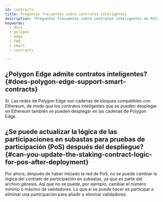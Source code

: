```yaml
---
id: contracts
title: Preguntas frecuentes sobre contratos inteligentes
description: "Preguntas frecuentes sobre contratos inteligentes de Polygon Edge"
keywords:
  - docs
  - polygon
  - edge
  - FAQ
  - smart
  - contracts

---
```


## ¿Polygon Edge admite contratos inteligentes? {#does-polygon-edge-support-smart-contracts}

Sí. Las redes de Polygon Edge son cadenas de bloques compatibles con Ethereum, de modo que los contratos inteligentes que se pueden desplegar en Ethereum también se pueden desplegar en las cadenas de Polygon Edge.

## ¿Se puede actualizar la lógica de las participaciones en subastas para pruebas de participación (PoS) después del despliegue? {#can-you-update-the-staking-contract-logic-for-pos-after-deployment}

Por ahora, después de haber iniciado la red de PoS, no se puede cambiar la lógica del contrato de participación en subastas, ya que es parte del archivo génesis. Así que no se puede, por ejemplo, cambiar el número mínimo o máximo de validadores. Lo que sí se puede hacer es participar o eliminar una participación para añadir o eliminar validadores.



